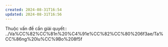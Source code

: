 ```yaml
---
created: 2024-08-31T16:54
updated: 2024-08-31T16:56
---
```

Thuộc vấn đề cần giải quyết:: ../Va%CC%82%CC%81n%20%C4%91e%CC%82%CC%80%206f3ae/Ta%CC%86ng%20lu%CC%9Bo%208f5f
